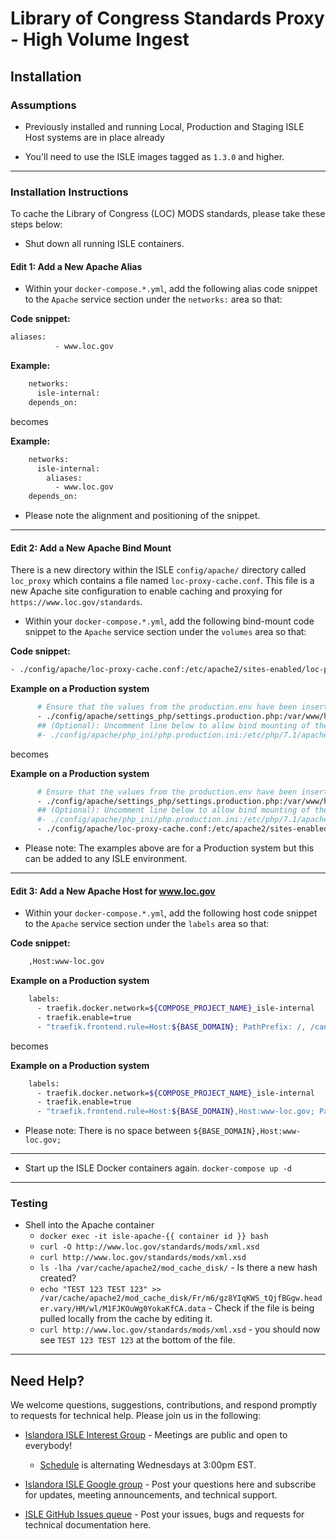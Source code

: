 # Library of Congress Standards Proxy - High Volume Ingest

## Installation

### Assumptions

* Previously installed and running Local, Production and Staging ISLE Host systems are in place already

* You'll need to use the ISLE images tagged as `1.3.0` and higher.

---

### Installation Instructions

To cache the Library of Congress (LOC) MODS standards, please take these steps below:

* Shut down all running ISLE containers.

#### Edit 1: Add a New Apache Alias

* Within your `docker-compose.*.yml`, add the following alias code snippet to the `Apache` service section under the `networks:` area so that:

**Code snippet:**

```bash
aliases:
          - www.loc.gov
```          

**Example:**

```bash
    networks:
      isle-internal:
    depends_on:
```

becomes

**Example:**
```bash
    networks:
      isle-internal:
        aliases:
          - www.loc.gov
    depends_on:
```

* Please note the alignment and positioning of the snippet.

---

#### Edit 2: Add a New Apache Bind Mount

There is a new directory within the ISLE `config/apache/` directory called `loc_proxy` which contains a file named `loc-proxy-cache.conf`. This file is a new Apache site configuration to enable caching and proxying for `https://www.loc.gov/standards`.

* Within your `docker-compose.*.yml`, add the following bind-mount code snippet to the `Apache` service section under the `volumes` area so that:

**Code snippet:**

```bash
- ./config/apache/loc-proxy-cache.conf:/etc/apache2/sites-enabled/loc-proxy-cache.conf
```          

**Example on a Production system**

```bash
      # Ensure that the values from the production.env have been inserted in the corresponding ISLE configuration sections of the settings.production.php
      - ./config/apache/settings_php/settings.production.php:/var/www/html/sites/default/settings.php
      ## (Optional): Uncomment line below to allow bind mounting of the php.ini file for editing of php memory, upload and max_post values.
      #- ./config/apache/php_ini/php.production.ini:/etc/php/7.1/apache2/php.ini
```

becomes

**Example on a Production system**
```bash
      # Ensure that the values from the production.env have been inserted in the corresponding ISLE configuration sections of the settings.production.php
      - ./config/apache/settings_php/settings.production.php:/var/www/html/sites/default/settings.php
      ## (Optional): Uncomment line below to allow bind mounting of the php.ini file for editing of php memory, upload and max_post values.
      #- ./config/apache/php_ini/php.production.ini:/etc/php/7.1/apache2/php.ini
      - ./config/apache/loc-proxy-cache.conf:/etc/apache2/sites-enabled/loc-proxy-cache.conf
```

* Please note: The examples above are for a Production system but this can be added to any ISLE environment.

---

#### Edit 3: Add a New Apache Host for www.loc.gov

* Within your `docker-compose.*.yml`, add the following host code snippet to the `Apache` service section under the `labels` area so that:

**Code snippet:**

```bash
    ,Host:www-loc.gov
```          

**Example on a Production system**

```bash
    labels:
      - traefik.docker.network=${COMPOSE_PROJECT_NAME}_isle-internal
      - traefik.enable=true
      - "traefik.frontend.rule=Host:${BASE_DOMAIN}; PathPrefix: /, /cantaloupe"
```

becomes

**Example on a Production system**
```bash
    labels:
      - traefik.docker.network=${COMPOSE_PROJECT_NAME}_isle-internal
      - traefik.enable=true
      - "traefik.frontend.rule=Host:${BASE_DOMAIN},Host:www-loc.gov; PathPrefix: /, /cantaloupe"
```
* Please note: There is no space between `${BASE_DOMAIN},Host:www-loc.gov;`

---

* Start up the ISLE Docker containers again. `docker-compose up -d`

---

### Testing

* Shell into the Apache container
  * `docker exec -it isle-apache-{{ container id }} bash`
  * `curl -O http://www.loc.gov/standards/mods/xml.xsd`
  * `curl http://www.loc.gov/standards/mods/xml.xsd`
  * `ls -lha /var/cache/apache2/mod_cache_disk/` - Is there a new hash created?
  * `echo "TEST 123 TEST 123" >> /var/cache/apache2/mod_cache_disk/Fr/m6/gz8YIqKWS_tQjfBGgw.header.vary/HM/wl/M1FJKOuWg0YokaKfCA.data` - Check if the file is being pulled locally from the cache by editing it.
  * `curl http://www.loc.gov/standards/mods/xml.xsd` - you should now see `TEST 123 TEST 123` at the bottom of the file.

---

## Need Help?

We welcome questions, suggestions, contributions, and respond promptly to requests for technical help. Please join us in the following:

* [Islandora ISLE Interest Group](https://github.com/islandora-interest-groups/Islandora-ISLE-Interest-Group) - Meetings are public and open to everybody!
    * [Schedule](https://github.com/islandora-interest-groups/Islandora-ISLE-Interest-Group/#how-to-join) is alternating Wednesdays at 3:00pm EST.

* [Islandora ISLE Google group](https://groups.google.com/forum/#!forum/islandora-isle) - Post your questions here and subscribe for updates, meeting announcements, and technical support.

* [ISLE GitHub Issues queue](https://github.com/Islandora-Collaboration-Group/ISLE/issues) - Post your issues, bugs and requests for technical documentation here.
